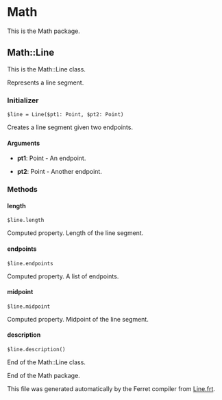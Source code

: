 # Math

This is the Math package.




## Math::Line

This is the Math::Line class.

Represents a line segment.


### Initializer

```
$line = Line($pt1: Point, $pt2: Point)
```

Creates a line segment given two endpoints.


#### Arguments

* __pt1__: Point - An endpoint.

* __pt2__: Point - Another endpoint.

### Methods

#### length

```
$line.length
```

Computed property. Length of the line segment.



#### endpoints

```
$line.endpoints
```

Computed property. A list of endpoints.



#### midpoint

```
$line.midpoint
```

Computed property. Midpoint of the line segment.



#### description

```
$line.description()
```





End of the Math::Line class.






End of the Math package.

This file was generated automatically by the Ferret compiler from
[Line.frt](../Line.frt).